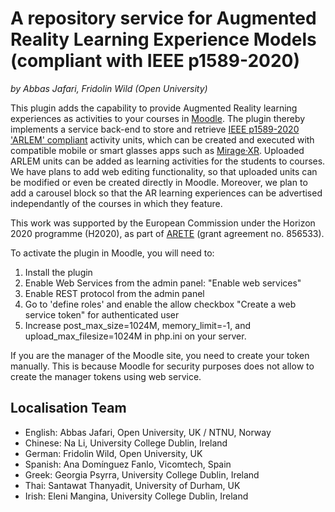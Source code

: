 # A repository service for Augmented Reality Learning Experience Models (compliant with IEEE p1589-2020)
_by Abbas Jafari, Fridolin Wild (Open University)_

This plugin adds the capability to provide Augmented Reality learning experiences as activities to your courses in [Moodle](https://moodle.org/). The plugin thereby implements a service back-end to store and retrieve [IEEE p1589-2020 'ARLEM' compliant](https://standards.ieee.org/standard/1589-2020.html) activity units, which can be created and executed with compatible mobile or smart glasses apps such as [Mirage·XR](https://platform.xr4all.eu/wekit-ecs/mirage-xr/). Uploaded ARLEM units can be added as learning activities for the students to courses. We have plans to add web editing functionality, so that uploaded units can be modified or even be created directly in Moodle. Moreover, we plan to add a carousel block so that the AR learning experiences can be advertised independantly of the courses in which they feature.

This work was supported by the European Commission under the Horizon 2020 programme (H2020), as part of [ARETE](https://www.areteproject.eu/) (grant agreement no. 856533).

To activate the plugin in Moodle, you will need to:

1. Install the plugin
2. Enable Web Services from the admin panel: "Enable web services"
3. Enable REST protocol from the admin panel
4. Go to 'define roles' and enable the allow checkbox "Create a web service token" for authenticated user
5. Increase post_max_size=1024M, memory_limit=-1, and upload_max_filesize=1024M in php.ini on your server. 

If you are the manager of the Moodle site, you need to create your token manually. This is because Moodle for security purposes does not allow to create the manager tokens using web service.

## Localisation Team
* English: Abbas Jafari, Open University, UK / NTNU, Norway
* Chinese: Na Li, University College Dublin, Ireland
* German: Fridolin Wild, Open University, UK
* Spanish: Ana Domínguez Fanlo, Vicomtech, Spain
* Greek: Georgia Psyrra, University College Dublin, Ireland
* Thai: Santawat Thanyadit, University of Durham, UK
* Irish: Eleni Mangina, University College Dublin, Ireland
